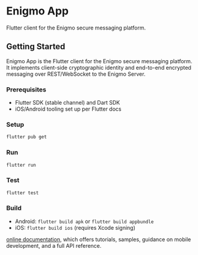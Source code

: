 # Enigmo App

Flutter client for the Enigmo secure messaging platform.

## Getting Started

Enigmo App is the Flutter client for the Enigmo secure messaging platform. It implements client-side cryptographic identity and end-to-end encrypted messaging over REST/WebSocket to the Enigmo Server.

### Prerequisites
- Flutter SDK (stable channel) and Dart SDK
- iOS/Android tooling set up per Flutter docs

### Setup
```bash
flutter pub get
```

### Run
```bash
flutter run
```

### Test
```bash
flutter test
```

### Build
- Android: `flutter build apk` or `flutter build appbundle`
- iOS: `flutter build ios` (requires Xcode signing)

[online documentation](https://docs.flutter.dev/), which offers tutorials,
samples, guidance on mobile development, and a full API reference.
